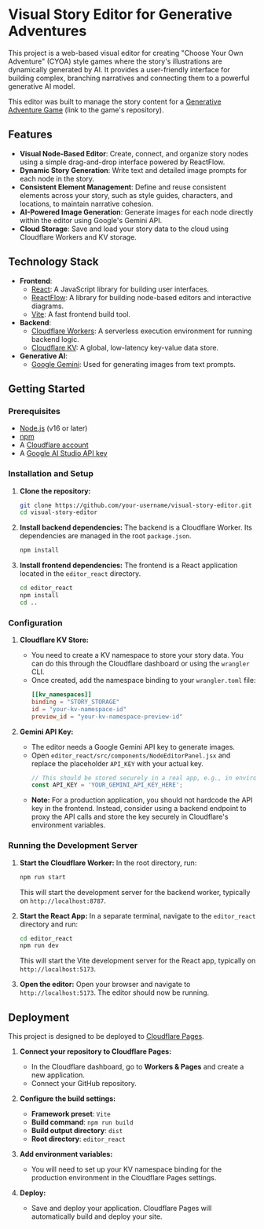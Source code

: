 # Visual Story Editor for Generative Adventures

This project is a web-based visual editor for creating "Choose Your Own Adventure" (CYOA) style games where the story's illustrations are dynamically generated by AI. It provides a user-friendly interface for building complex, branching narratives and connecting them to a powerful generative AI model.

This editor was built to manage the story content for a [Generative Adventure Game](https://github.com/your-username/generative-adventure-game) (link to the game's repository).

## Features

*   **Visual Node-Based Editor**: Create, connect, and organize story nodes using a simple drag-and-drop interface powered by ReactFlow.
*   **Dynamic Story Generation**: Write text and detailed image prompts for each node in the story.
*   **Consistent Element Management**: Define and reuse consistent elements across your story, such as style guides, characters, and locations, to maintain narrative cohesion.
*   **AI-Powered Image Generation**: Generate images for each node directly within the editor using Google's Gemini API.
*   **Cloud Storage**: Save and load your story data to the cloud using Cloudflare Workers and KV storage.

## Technology Stack

*   **Frontend**:
    *   [React](https://reactjs.org/): A JavaScript library for building user interfaces.
    *   [ReactFlow](https://reactflow.dev/): A library for building node-based editors and interactive diagrams.
    *   [Vite](https://vitejs.dev/): A fast frontend build tool.
*   **Backend**:
    *   [Cloudflare Workers](https://workers.cloudflare.com/): A serverless execution environment for running backend logic.
    *   [Cloudflare KV](https://developers.cloudflare.com/workers/runtime-apis/kv/): A global, low-latency key-value data store.
*   **Generative AI**:
    *   [Google Gemini](https://ai.google.dev/): Used for generating images from text prompts.

## Getting Started

### Prerequisites

*   [Node.js](https://nodejs.org/) (v16 or later)
*   [npm](https://www.npmjs.com/)
*   A [Cloudflare account](https://dash.cloudflare.com/sign-up)
*   A [Google AI Studio API key](https://aistudio.google.com/app/apikey)

### Installation and Setup

1.  **Clone the repository:**
    ```bash
    git clone https://github.com/your-username/visual-story-editor.git
    cd visual-story-editor
    ```

2.  **Install backend dependencies:**
    The backend is a Cloudflare Worker. Its dependencies are managed in the root `package.json`.
    ```bash
    npm install
    ```

3.  **Install frontend dependencies:**
    The frontend is a React application located in the `editor_react` directory.
    ```bash
    cd editor_react
    npm install
    cd ..
    ```

### Configuration

1.  **Cloudflare KV Store:**
    *   You need to create a KV namespace to store your story data. You can do this through the Cloudflare dashboard or using the `wrangler` CLI.
    *   Once created, add the namespace binding to your `wrangler.toml` file:
        ```toml
        [[kv_namespaces]]
        binding = "STORY_STORAGE"
        id = "your-kv-namespace-id"
        preview_id = "your-kv-namespace-preview-id"
        ```

2.  **Gemini API Key:**
    *   The editor needs a Google Gemini API key to generate images.
    *   Open `editor_react/src/components/NodeEditorPanel.jsx` and replace the placeholder `API_KEY` with your actual key.
        ```javascript
        // This should be stored securely in a real app, e.g., in environment variables.
        const API_KEY = 'YOUR_GEMINI_API_KEY_HERE';
        ```
    *   **Note:** For a production application, you should not hardcode the API key in the frontend. Instead, consider using a backend endpoint to proxy the API calls and store the key securely in Cloudflare's environment variables.

### Running the Development Server

1.  **Start the Cloudflare Worker:**
    In the root directory, run:
    ```bash
    npm run start
    ```
    This will start the development server for the backend worker, typically on `http://localhost:8787`.

2.  **Start the React App:**
    In a separate terminal, navigate to the `editor_react` directory and run:
    ```bash
    cd editor_react
    npm run dev
    ```
    This will start the Vite development server for the React app, typically on `http://localhost:5173`.

3.  **Open the editor:**
    Open your browser and navigate to `http://localhost:5173`. The editor should now be running.

## Deployment

This project is designed to be deployed to [Cloudflare Pages](https://pages.cloudflare.com/).

1.  **Connect your repository to Cloudflare Pages:**
    *   In the Cloudflare dashboard, go to **Workers & Pages** and create a new application.
    *   Connect your GitHub repository.

2.  **Configure the build settings:**
    *   **Framework preset**: `Vite`
    *   **Build command**: `npm run build`
    *   **Build output directory**: `dist`
    *   **Root directory**: `editor_react`

3.  **Add environment variables:**
    *   You will need to set up your KV namespace binding for the production environment in the Cloudflare Pages settings.

4.  **Deploy:**
    *   Save and deploy your application. Cloudflare Pages will automatically build and deploy your site.
